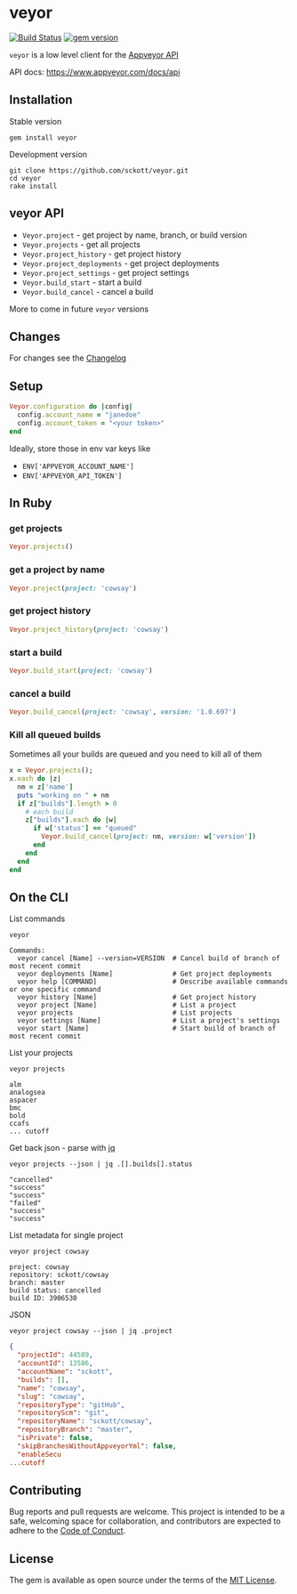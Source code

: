 veyor
=====

[![Build Status](https://travis-ci.org/sckott/veyor.svg?branch=master)](https://travis-ci.org/sckott/veyor)
[![gem version](https://img.shields.io/gem/v/veyor.svg)](https://rubygems.org/gems/veyor)

`veyor` is a low level client for the [Appveyor API](https://www.appveyor.com/docs/api)

API docs: <https://www.appveyor.com/docs/api>

## Installation

Stable version

```
gem install veyor
```

Development version

```
git clone https://github.com/sckott/veyor.git
cd veyor
rake install
```

## veyor API

* `Veyor.project` - get project by name, branch, or build version
* `Veyor.projects` - get all projects
* `Veyor.project_history` - get project history
* `Veyor.project_deployments` - get project deployments
* `Veyor.project_settings` - get project settings
* `Veyor.build_start` - start a build
* `Veyor.build_cancel` - cancel a build

More to come in future `veyor` versions

## Changes

For changes see the [Changelog](https://github.com/sckott/veyor/blob/master/CHANGELOG.md)

## Setup

```ruby
Veyor.configuration do |config|
  config.account_name = "janedoe"
  config.account_token = "<your token>"
end
```

Ideally, store those in env var keys like

* `ENV['APPVEYOR_ACCOUNT_NAME']`
* `ENV['APPVEYOR_API_TOKEN']`

## In Ruby

### get projects

```ruby
Veyor.projects()
```

### get a project by name

```ruby
Veyor.project(project: 'cowsay')
```

### get project history

```ruby
Veyor.project_history(project: 'cowsay')
```

### start a build

```ruby
Veyor.build_start(project: 'cowsay')
```

### cancel a build

```ruby
Veyor.build_cancel(project: 'cowsay', version: '1.0.697')
```

### Kill all queued builds

Sometimes all your builds are queued and you need to kill all of them

```ruby
x = Veyor.projects();
x.each do |z|
  nm = z['name']
  puts "working on " + nm
  if z["builds"].length > 0
    # each build
    z["builds"].each do |w|
      if w['status'] == "queued"
        Veyor.build_cancel(project: nm, version: w['version'])
      end
    end
  end
end
```

## On the CLI

List commands

```
veyor
```

```
Commands:
  veyor cancel [Name] --version=VERSION  # Cancel build of branch of most recent commit
  veyor deployments [Name]               # Get project deployments
  veyor help [COMMAND]                   # Describe available commands or one specific command
  veyor history [Name]                   # Get project history
  veyor project [Name]                   # List a project
  veyor projects                         # List projects
  veyor settings [Name]                  # List a project's settings
  veyor start [Name]                     # Start build of branch of most recent commit
```

List your projects

```
veyor projects
```

```
alm
analogsea
aspacer
bmc
bold
ccafs
... cutoff
```

Get back json - parse with [jq](https://stedolan.github.io/jq/)

```
veyor projects --json | jq .[].builds[].status
```

```
"cancelled"
"success"
"success"
"failed"
"success"
"success"
```

List metadata for single project

```
veyor project cowsay
```

```
project: cowsay
repository: sckott/cowsay
branch: master
build status: cancelled
build ID: 3906530
```

JSON

```
veyor project cowsay --json | jq .project
```

```json
{
  "projectId": 44589,
  "accountId": 13586,
  "accountName": "sckott",
  "builds": [],
  "name": "cowsay",
  "slug": "cowsay",
  "repositoryType": "gitHub",
  "repositoryScm": "git",
  "repositoryName": "sckott/cowsay",
  "repositoryBranch": "master",
  "isPrivate": false,
  "skipBranchesWithoutAppveyorYml": false,
  "enableSecu
...cutoff
```

## Contributing

Bug reports and pull requests are welcome. This project is intended to be a safe, welcoming space for collaboration, and contributors are expected to adhere to the [Code of Conduct](https://github.com/sckott/veyor/blob/master/CONDUCT.md).


## License

The gem is available as open source under the terms of the [MIT License](http://opensource.org/licenses/MIT).
